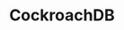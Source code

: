 ---
title: CockroachDB
isOfficial: false
categories:
  - relational-database
docs:
  - id: java
    url: https://www.testcontainers.org/modules/databases/cockroachdb/
    example: |
      ```
      var cockroach = new new CockroachContainer(DockerImageName.parse("cockroachdb/cockroach:v22.2.3"));
      cockroach.start()
      ```
description: |
  What is this
---